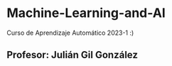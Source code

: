 # Machine-Learning-and-AI
Curso de Aprendizaje Automático 2023-1 :)
## Profesor: Julián Gil González
